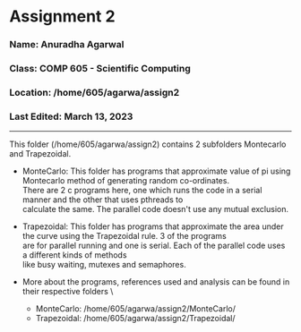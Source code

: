 # Assignment 2

### Name: Anuradha Agarwal
### Class: COMP 605 - Scientific Computing
### Location: /home/605/agarwa/assign2
### Last Edited: March 13, 2023

---

This folder (/home/605/agarwa/assign2) contains 2 subfolders Montecarlo and Trapezoidal.  
- MonteCarlo: This folder has programs that approximate value of pi using Montecarlo method of generating random co-ordinates. \
	      There are 2 c programs here, one which runs the code in a serial manner and the other that uses pthreads to \
	      calculate the same. The parallel code doesn't use any mutual exclusion. 
		      
- Trapezoidal: This folder has programs that approximate the area under the curve using the Trapezoidal rule. 3 of the programs \
	       are for parallel running and one is serial. Each of the parallel code uses a different kinds of methods \
	       like busy waiting, mutexes and semaphores. 
		       
- More about the programs, references used and analysis can be found in their respective folders \
	- MonteCarlo: /home/605/agarwa/assign2/MonteCarlo/ 
	- Trapezoidal: /home/605/agarwa/assign2/Trapezoidal/ 

 


